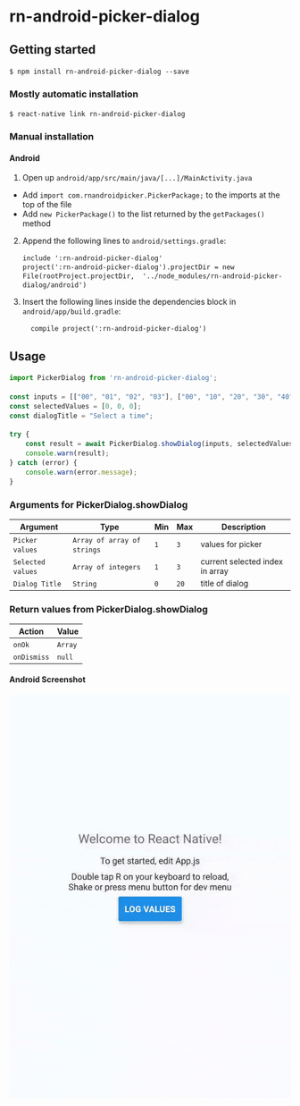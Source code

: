 # rn-android-picker-dialog

## Getting started

`$ npm install rn-android-picker-dialog --save`

### Mostly automatic installation

`$ react-native link rn-android-picker-dialog`

### Manual installation

#### Android

1. Open up `android/app/src/main/java/[...]/MainActivity.java`
  - Add `import com.rnandroidpicker.PickerPackage;` to the imports at the top of the file
  - Add `new PickerPackage()` to the list returned by the `getPackages()` method
2. Append the following lines to `android/settings.gradle`:
  	```
  	include ':rn-android-picker-dialog'
  	project(':rn-android-picker-dialog').projectDir = new File(rootProject.projectDir, 	'../node_modules/rn-android-picker-dialog/android')
  	```
3. Insert the following lines inside the dependencies block in `android/app/build.gradle`:
  	```
      compile project(':rn-android-picker-dialog')
  	```

## Usage
```javascript
import PickerDialog from 'rn-android-picker-dialog';

const inputs = [["00", "01", "02", "03"], ["00", "10", "20", "30", "40", "50"], ["am", "pm"]];
const selectedValues = [0, 0, 0];
const dialogTitle = "Select a time";

try {
    const result = await PickerDialog.showDialog(inputs, selectedValues, dialogTitle);
    console.warn(result);
} catch (error) {
    console.warn(error.message);        
}
```

### Arguments for PickerDialog.showDialog

| Argument                          | Type     | Min | Max | Description      |
|-----------------------------------|-------------|------|-----|--------------|
|`Picker values`                      |`Array of array of strings` | `1` | `3`         |values for picker                                                               
|`Selected values`                       |`Array of integers`       |`1` |`3`          |current selected index in array                                                                
|`Dialog Title`                       |`String`        |`0` |`20`         |title of dialog

### Return values from PickerDialog.showDialog

| Action | Value |
|--------|-------------|
|`onOk` | `Array` |
|`onDismiss` | `null` |

#### Android Screenshot

![](android_gif.gif)
